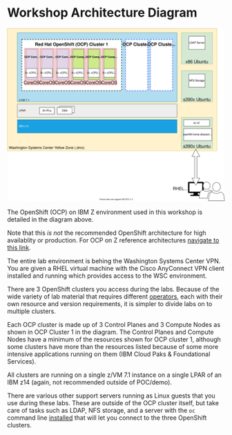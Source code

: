 # Workshop Architecture Diagram

![workshop-arch](ocpz-workshop-arch.drawio.svg)

The OpenShift (OCP) on IBM Z environment used in this workshop is detailed in the diagram above.

Note that this *is not* the recommended OpenShift architecture for high availablity or production. For OCP on Z reference architectures [navigate to this link](https://www.ibm.com/docs/en/linux-on-systems?topic=openshift-reference-architecture).

The entire lab environment is behing the Washington Systems Center VPN. You are given a RHEL virtual machine with the Cisco AnyConnect VPN client installed and running which provides access to the WSC environment.

There are 3 OpenShift clusters you access during the labs. Because of the wide variety of lab material that requires different [operators](https://cloud.redhat.com/learn/topics/operators), each with their own resource and version requirements, it is simpler to divide labs on to multiple clusters.

Each OCP cluster is made up of 3 Control Planes and 3 Compute Nodes as shown in OCP Cluster 1 in the diagram. The Control Planes and Compute Nodes have a minimum of the resources shown for OCP cluster 1, although some clusters have more than the resources listed because of some more intensive applications running on them (IBM Cloud Paks & Foundational Services).

All clusters are running on a single z/VM 7.1 instance on a single LPAR of an IBM z14 (again, not recommended outside of POC/demo).

There are various other support servers running as Linux guests that you use during these labs. These are outside of the OCP cluster itself, but take care of tasks such as LDAP, NFS storage, and a server with the `oc` command line [installed](https://docs.openshift.com/container-platform/4.9/cli_reference/openshift_cli/getting-started-cli.html) that will let you connect to the three OpenShift clusters.
